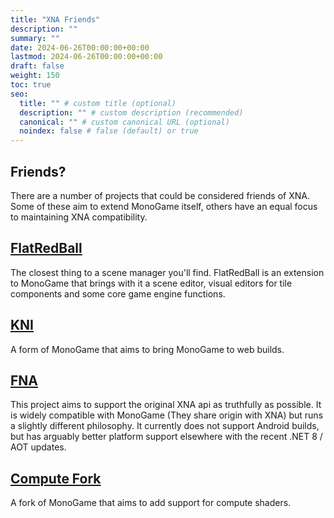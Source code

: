 ```yaml
---
title: "XNA Friends"
description: ""
summary: ""
date: 2024-06-26T00:00:00+00:00
lastmod: 2024-06-26T00:00:00+00:00
draft: false
weight: 150
toc: true
seo:
  title: "" # custom title (optional)
  description: "" # custom description (recommended)
  canonical: "" # custom canonical URL (optional)
  noindex: false # false (default) or true
---
```

## Friends?
There are a number of projects that could be considered friends of XNA. Some of these
aim to extend MonoGame itself, others have an equal focus to maintaining XNA compatibility.


## [FlatRedBall](https://flatredball.com/)

The closest thing to a scene manager you'll find. FlatRedBall is an extension to MonoGame that brings
with it a scene editor, visual editors for tile components and some core game engine functions.

## [KNI](https://github.com/kniEngine/kni)

A form of MonoGame that aims to bring MonoGame to web builds. 

## [FNA](https://fna-xna.github.io/)

This project aims to support the original XNA api as truthfully as possible. It is widely compatible 
with MonoGame (They share origin with XNA) but runs a slightly different philosophy. It currently does 
not support Android builds, but has arguably better platform support elsewhere with the recent
.NET 8 / AOT updates. 

## [Compute Fork](https://github.com/cpt-max/MonoGame)

A fork of MonoGame that aims to add support for compute shaders.